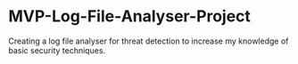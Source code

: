 # MVP-Log-File-Analyser-Project
Creating a log file analyser for threat detection to increase my knowledge of basic security techniques.
